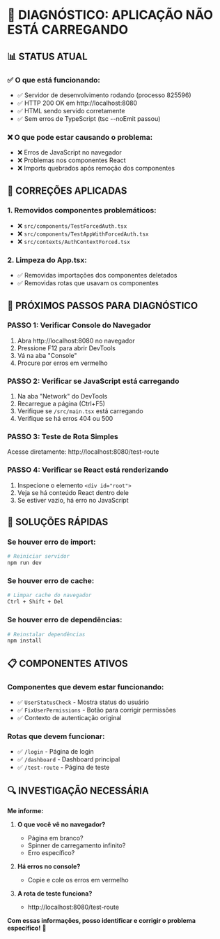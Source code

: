 # 🚨 DIAGNÓSTICO: APLICAÇÃO NÃO ESTÁ CARREGANDO

## 📊 STATUS ATUAL

### ✅ **O que está funcionando:**
- ✅ Servidor de desenvolvimento rodando (processo 825596)
- ✅ HTTP 200 OK em http://localhost:8080
- ✅ HTML sendo servido corretamente
- ✅ Sem erros de TypeScript (tsc --noEmit passou)

### ❌ **O que pode estar causando o problema:**
- ❌ Erros de JavaScript no navegador
- ❌ Problemas nos componentes React
- ❌ Imports quebrados após remoção dos componentes

## 🔧 CORREÇÕES APLICADAS

### **1. Removidos componentes problemáticos:**
- ❌ `src/components/TestForcedAuth.tsx`
- ❌ `src/components/TestAppWithForcedAuth.tsx`
- ❌ `src/contexts/AuthContextForced.tsx`

### **2. Limpeza do App.tsx:**
- ✅ Removidas importações dos componentes deletados
- ✅ Removidas rotas que usavam os componentes

## 🎯 PRÓXIMOS PASSOS PARA DIAGNÓSTICO

### **PASSO 1: Verificar Console do Navegador**
1. Abra http://localhost:8080 no navegador
2. Pressione F12 para abrir DevTools
3. Vá na aba "Console"
4. Procure por erros em vermelho

### **PASSO 2: Verificar se JavaScript está carregando**
1. Na aba "Network" do DevTools
2. Recarregue a página (Ctrl+F5)
3. Verifique se `/src/main.tsx` está carregando
4. Verifique se há erros 404 ou 500

### **PASSO 3: Teste de Rota Simples**
Acesse diretamente: http://localhost:8080/test-route

### **PASSO 4: Verificar se React está renderizando**
1. Inspecione o elemento `<div id="root">`
2. Veja se há conteúdo React dentro dele
3. Se estiver vazio, há erro no JavaScript

## 🚀 SOLUÇÕES RÁPIDAS

### **Se houver erro de import:**
```bash
# Reiniciar servidor
npm run dev
```

### **Se houver erro de cache:**
```bash
# Limpar cache do navegador
Ctrl + Shift + Del
```

### **Se houver erro de dependências:**
```bash
# Reinstalar dependências
npm install
```

## 📋 COMPONENTES ATIVOS

### **Componentes que devem estar funcionando:**
- ✅ `UserStatusCheck` - Mostra status do usuário
- ✅ `FixUserPermissions` - Botão para corrigir permissões
- ✅ Contexto de autenticação original

### **Rotas que devem funcionar:**
- ✅ `/login` - Página de login
- ✅ `/dashboard` - Dashboard principal
- ✅ `/test-route` - Página de teste

## 🔍 INVESTIGAÇÃO NECESSÁRIA

**Me informe:**
1. **O que você vê no navegador?**
   - Página em branco?
   - Spinner de carregamento infinito?
   - Erro específico?

2. **Há erros no console?**
   - Copie e cole os erros em vermelho

3. **A rota de teste funciona?**
   - http://localhost:8080/test-route

**Com essas informações, posso identificar e corrigir o problema específico!** 🎯